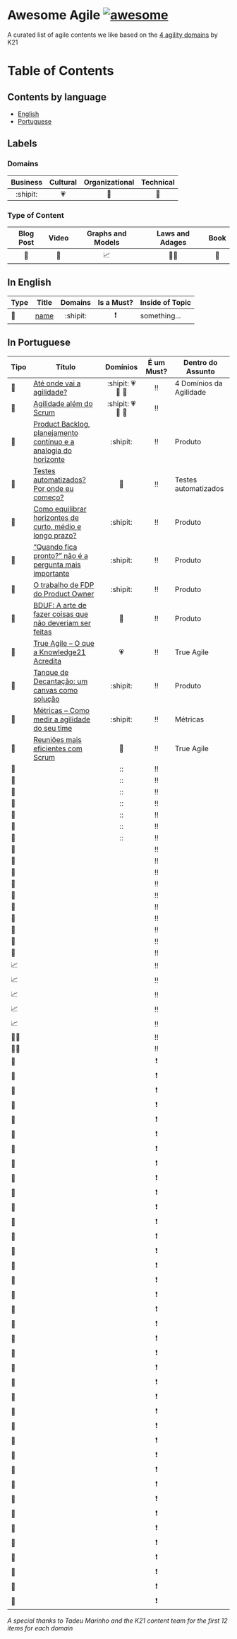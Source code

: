 # Awesome Agile [![awesome](https://cdn.rawgit.com/sindresorhus/awesome/d7305f38d29fed78fa85652e3a63e154dd8e8829/media/badge.svg)](https://github.com/sindresorhus/awesome)

A curated list of agile contents we like based on the [4 agility domains](https://knowledge21.com/usa/blog/4-agility-domains/) by K21

# Table of Contents

## Contents by language

- [English](#in-english)
- [Portuguese](#in-portuguese)

## Labels

### Domains

Business | Cultural | Organizational | Technical
:---: | :---: | :---: | :----:
:shipit: | :heartpulse: | :school: | :wrench:

### Type of Content

Blog Post | Video | Graphs and Models | Laws and Adages | Book
:---: | :---: | :---: | :---: | :---:
:pencil: | :movie_camera: | :chart_with_upwards_trend: | :guardsman: | :book:

## In English

Type | Title | Domains | Is a Must? | Inside of Topic
--- | ---  | :---: | :---: | ---
:pencil: | [name](link) | :shipit: | :exclamation: | something...

## In Portuguese

Tipo | Título | Domínios | É um Must? | Dentro do Assunto
--- | ---  | :---: | :---: | ---
:pencil: | [Até onde vai a agilidade?](https://www.knowledge21.com.br/blog/ate-onde-vai-agilidade/) | :shipit: :heartpulse: :school: :wrench: | :bangbang: | 4 Domínios da Agilidade
:pencil: | [Agilidade além do Scrum](www.knowledge21.com.br/blog/agilidade-alem-do-scrum/) | :shipit: :heartpulse: :school: :wrench: | :bangbang: |
:pencil: | [Product Backlog, planejamento contínuo e a analogia do horizonte](https://www.knowledge21.com.br/blog/product-backlog-planejamento-continuo-e-analogia-horizonte/) | :shipit: | :bangbang: | Produto 
:pencil: | [Testes automatizados? Por onde eu começo?](www.knowledge21.com.br/blog/testes-automatizados-por-onde-eu-comeco/) | :wrench: | :bangbang: | Testes automatizados 
:pencil: | [Como equilibrar horizontes de curto, médio e longo prazo?]() | :shipit: | :bangbang: | Produto
:pencil: | [“Quando fica pronto?” não é a pergunta mais importante]() | :shipit: | :bangbang: | Produto
:pencil: | [O trabalho de FDP do Product Owner]() | :shipit: | :bangbang: | Produto
:pencil: | [BDUF: A arte de fazer coisas que não deveriam ser feitas]() | :wrench: | :bangbang: | Produto
:pencil: | [True Agile – O que a Knowledge21 Acredita]() | :heartpulse: | :bangbang: | True Agile
:pencil: | [Tanque de Decantação: um canvas como solução]() | :shipit: | :bangbang: | Produto
:pencil: | [Métricas – Como medir a agilidade do seu time]() | :shipit: | :bangbang: | Métricas
:pencil: | [Reuniões mais eficientes com Scrum]() | :school: | :bangbang: | True Agile
:movie_camera: | []() | :: | :bangbang: |
:movie_camera: | []() | :: | :bangbang: |
:movie_camera: | []() | :: | :bangbang: |
:movie_camera: | []() | :: | :bangbang: |
:movie_camera: | []() | :: | :bangbang: |
:movie_camera: | []() | :: | :bangbang: |
:movie_camera: | []() | :: | :bangbang: |
:book: | []() | | :bangbang: |
:book: | []() | | :bangbang: |
:book: | []() | | :bangbang: |
:book: | []() | | :bangbang: |
:book: | []() | | :bangbang: |
:book: | []() | | :bangbang: |
:book: | []() | | :bangbang: |
:book: | []() | | :bangbang: |
:book: | []() | | :bangbang: |
:book: | []() | | :bangbang: |
:chart_with_upwards_trend: | []() | | :bangbang: |
:chart_with_upwards_trend: | []() | | :bangbang: |
:chart_with_upwards_trend: | []() | | :bangbang: |
:chart_with_upwards_trend: | []() | | :bangbang: |
:chart_with_upwards_trend: | []() | | :bangbang: |
:guardsman: | []() | | :bangbang: |
:guardsman: | []() | | :bangbang: |
:book: | []() | | :exclamation: |
:book: | []() | | :exclamation: |
:book: | []() | | :exclamation: |
:book: | []() | | :exclamation: |
:book: | []() | | :exclamation: |
:book: | []() | | :exclamation: |
:book: | []() | | :exclamation: |
:book: | []() | | :exclamation: |
:book: | []() | | :exclamation: |
:book: | []() | | :exclamation: |
:book: | []() | | :exclamation: |
:book: | []() | | :exclamation: |
:book: | []() | | :exclamation: |
:book: | []() | | :exclamation: |
:book: | []() | | :exclamation: |
:book: | []() | | :exclamation: |
:book: | []() | | :exclamation: |
:book: | []() | | :exclamation: |
:book: | []() | | :exclamation: |
:book: | []() | | :exclamation: |
:book: | []() | | :exclamation: |
:book: | []() | | :exclamation: |
:book: | []() | | :exclamation: |
:book: | []() | | :exclamation: |
:book: | []() | | :exclamation: |
:book: | []() | | :exclamation: |
:book: | []() | | :exclamation: |
:book: | []() | | :exclamation: |
:book: | []() | | :exclamation: |
:book: | []() | | :exclamation: |
:book: | []() | | :exclamation: |
:book: | []() | | :exclamation: |
:book: | []() | | :exclamation: |
:book: | []() | | :exclamation: |
:book: | []() | | :exclamation: |
:book: | []() | | :exclamation: |
:book: | []() | | :exclamation: |
:book: | []() | | :exclamation: |

*A special thanks to Tadeu Marinho and the K21 content team for the first 12 items for each domain* 
